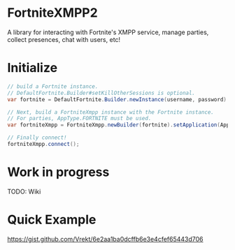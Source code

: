 # FortniteXMPP2
A library for interacting with Fortnite's XMPP service, manage parties, collect presences, chat with users, etc!

# Initialize
```java
// build a Fortnite instance.
// DefaultFortnite.Builder#setKillOtherSessions is optional.
var fortnite = DefaultFortnite.Builder.newInstance(username, password).setKillOtherSessions(true).build();

// Next, build a FortniteXmpp instance with the Fortnite instance.
// For parties, AppType.FORTNITE must be used.
var fortniteXmpp = FortniteXmpp.newBuilder(fortnite).setApplication(AppType.FORTNITE).setPlatform(PlatformType.WIN).build();

// Finally connect!
fortniteXmpp.connect();
```

# Work in progress

TODO: Wiki

# Quick Example
https://gist.github.com/Vrekt/6e2aa1ba0dcffb6e3e4cfef65443d706
